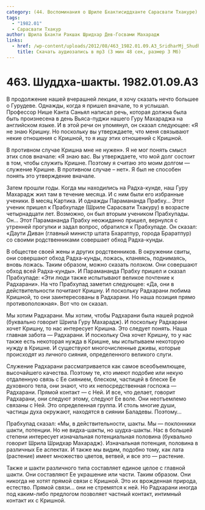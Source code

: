 ```yaml
---
category: (44. Воспоминания о Шриле Бхактисиддханте Сарасвати Тхакуре)
tags:
  - "1982.01"
  - Сарасвати Тхакур
author: Шрила Бхакти Ракшак Шридхар Дев-Госвами Махарадж
links:
  - href: /wp-content/uploads/2012/08/463_1982.01.09.A3_SridharMj_Shudha-shakty.mp3
    title: Скачать аудиозапись в mp3 (3 мин 48 сек, размер 3 Мб)
---
```


# 463. Шуддха-шакты. 1982.01.09.A3

В продолжение нашей вчерашней лекции, я хочу сказать нечто большее о Гурудеве. Однажды, когда я пришел вначале, то я услышал. Профессор Нише Канта Саньял написал речь, которая должна была быть произнесена в день Вьяса-пуджи нашего Гуру Махараджа на английском языке. И в этой речи он упомянул, он сказал следующее: «Я не знаю Кришну. Но поскольку вы утверждаете, что меня связывают некие отношения с Кришной, то я ищу этих отношений с Кришной.

В противном случае Кришна мне не нужен». Я не мог понять смысл этих слов вначале: «Я знаю вас. Вы утверждаете, что мой долг состоит в том, чтобы служить Кришне. Поэтому я считаю это моим долгом — служение Кришне. В противном случае – нет». Я был не способен понять это утверждение вначале.

Затем прошли годы. Когда мы находились на Радха-кунде, наш Гуру Махарадж жил там в течение месяца. И с ним были его избранные ученики. В месяц Картика. И однажды Парамананда Прабху… Этот ученик пришел к Прабхупаде (Шриле Сарасвати Тхакуру) в возрасте четырнадцати лет. Возможно, он был вторым учеником Прабхупады. Он… Этот Парамананда Прабху неожиданно пришел, вернулся с утренней прогулки и задал вопрос, обратился к Прабхупаде. Он сказал: «Даути Диван (главный министр штата Бхаратпур, города Браратпур) со своими родственниками совершает обход Радха-кунды.

В обществе своей жены и других родственников. В окружении свиты, они совершают обход Радха-кунды, ложась, кланяясь, поднимаясь, вновь ложась. Таким образом, можно сказать ползком. Они совершают обход всей Радха-кунды». И Парамананда Прабху пришел и сказал Прабхупаде: «Эти люди также испытывают великое почтение к Радхарани». На что Прабхупад заметил следующее: «Да, они в действительности почитают Кришну. И поскольку Радхарани любима Кришной, то они заинтересованы в Радхарани. Но наша позиция прямо противоположная». Вот что он сказал.

Мы хотим Радхарани. Мы хотим, чтобы Радхарани была нашей родной (буквально говорит Шрила Гуру Махарадж). И поскольку Радхарани хочет Кришну, то нас интересует Кришна. Это следует понять. Наша главная забота — Радхарани. И поскольку Она хочет Кришну, то у нас также есть некоторая нужда в Кришне, мы испытываем некоторую нужду в Кришне. И существуют многочисленные дживы, которые происходят из личного сияния, определенного великого слуги.

Служение Радхарани рассматривается как самое всеобъемлющее, высочайшего качества. Поэтому те, кто имеют подобие или некую отдаленную связь с Ее сиянием, блеском, частицей в блеске Ее духовного тела, они знают, что их непосредственная госпожа — Радхарани. Прямой контакт — с Ней. И все, что делает, говорит Радхарани, они следуют этому, следуют Ее воле. Они неотъемлемо связаны с Ней. Это определенная группа. И столь многие души, частицы духа окружают, находятся в сиянии Баладевы. Поэтому…

Прабхупад сказал: «Мы, в действительности, шакты. Мы — поклонники шакти, потенции. Но не видха-шакты, но шудха-шакты. Нас в большей степени интересует изначальная потенциальная половина (буквально говорит Шрила Шридхар Махарадж). Изначальная потенция, половина в различных Ее аспектах. И также мы видим, подобно тому, как лата (растение) имеет множество цветов, ветвей, и все это — растение.

Также и шакти различного типа составляет единое целое с главной шакти. Они составляют Ее украшение или части. Таким образом. Они никогда не хотят прямой связи с Кришной. Это их врожденная природа, естество. Прямой связи… они не стремятся к ней. Но Радхарани иногда под каким-либо предлогом позволяет частный контакт, интимный контакт их с Кришной.

